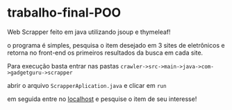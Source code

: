# trabalho-final-POO

Web Scrapper feito em java utilizando jsoup e thymeleaf!

o programa é simples, pesquisa o item desejado em 3 sites de eletrônicos e retorna no front-end os primeiros resultados da busca em cada site.

Para execução basta entrar nas pastas `crawler->src->main->java->com->gadgetguru->scrapper`

abrir o arquivo `ScrapperAplication.java` e clicar em  `run` 

em seguida entre no [localhost](http://localhost:8080) e pesquise o item de seu interesse!
